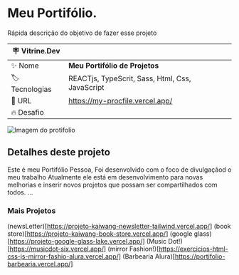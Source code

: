 # Meu Portifólio.


Rápida descrição do objetivo de fazer esse projeto

| :placard: Vitrine.Dev |     |
| -------------  | --- |
| :sparkles: Nome        | **Meu Portifólio de Projetos**
| :label: Tecnologias | REACTjs, TypeScrit, Sass, Html, Css, JavaScript
| :rocket: URL         | https://my-procfile.vercel.app/
| :fire: Desafio     | 

<!-- Inserir imagem com a #vitrinedev ao final do link -->
![Imagem do protifolio](https://github.com/xing-wang-kai/MY_PROCFILE/blob/master/public/portifolio.gif#vitrinedev)

## Detalhes deste projeto

Este é meu Portifólio Pessoa, Foi desenvolvido com o foco de divulgaçãod o meu trabalho
Atualmente ele está em desenvolvimento para novas melhorias e inserir novos projetos que possam ser compartilhados com todos.
...

### Mais Projetos
(newsLetter)[https://projeto-kaiwang-newsletter-tailwind.vercel.app/]
(book store)[https://projeto-kaiwang-book-store.vercel.app/]
(google glass)[https://projeto-google-glass-lake.vercel.app/]
(Music Dot!)[https://musicdot-six.vercel.app/]
(mirror Fashion!)[https://exercicios-html-css-js-mirror-fashio-alura.vercel.app/]
(Barbearia Alura)[https://portifolio-barbearia.vercel.app/]
